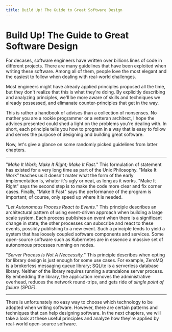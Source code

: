 ```yaml
---
title: Build Up! The Guide to Great Software Design
---
```


# Build Up! The Guide to Great Software Design

For decases, software engineers have written over billions lines of code in different projects. There are many guidelines that have been exploited when writing these software. Among all of them, people love the most elegant and the easiest to follow when dealing with real-world challenges.

Most engineers might have already applied principles proposed all the time, but they don't realize that this is what they're doing. By explicitly describing and analyzing principles, we'll be more aware of skills and techniques we already possessed, and elimanate counter-principles that get in the way. 

This is rather a handbook of advises than a collection of nonsenses. No mather you are a rookie programmer or a vetteran architect, I hope the advices presented could shed a light on the problems you're dealing with. In short, each principle tells you how to program in a way that is easy to follow and serves the purpose of designing and building great software.

Now, let's give a glance on some randomly picked guidelines from latter chapters.

---

"*Make It Work; Make It Right; Make It Fast.*" This formulation of statement has existed for a very long time as part of the Unix Philosophy. "Make It Work" teaches us it doesn't mater what the form of the early implementation is, whater it's ugly or neat, as long as it works. "Make It Right" says the second step is to make the code more clear and fix corner cases. Finally, "Make It Fast" says the performance of the program is important; of course, only speed up where it is needed.

"*Let Autonomous Process React to Events.*" This principle describes an architectural pattern of using event-driven approach when building a large scale system. Each process publishes an event when there is a significant change in state; the other processes can subscribe and react to these events, possibly publishing to a new event. Such a principle tends to yield a system that has loosely coupled software components and services. Some open-source software such as Kubernetes are in essence a massive set of autonomous processes running on nodes.

"*Server Process Is Not A Neccessity.*" This principle describes when opting for library design is just enough for some use cases. For example, ZeroMQ is a brokerless messaging queue library; SQLite is a serverless database library. Neither of the library requires running a standalone server process. By embedding the library, the application removes the administrative overhead, reduces the network round-trips, and gets ride of *single point of failure (SPOF)*.

---

There is unfortunately no easy way to choose which technology to be adopted when writing software. However, there are certain patterns and techniques that can help designing software.  In the next chapters, we will take a look at these useful principles and analyze how they're applied by real-world open-source software.